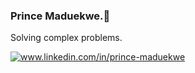 ### Prince Maduekwe.👋
Solving complex problems.

<div id="badges">
  <a href="https://www.linkedin.com/in/prince-maduekwe-05a714190/"><img src="https://img.shields.io/badge/LinkedIn-blue?style=for-the-badge&logo=linkedin&logoColor=white" alt="www.linkedin.com/in/prince-maduekwe"/>
</div>
  
  
  
